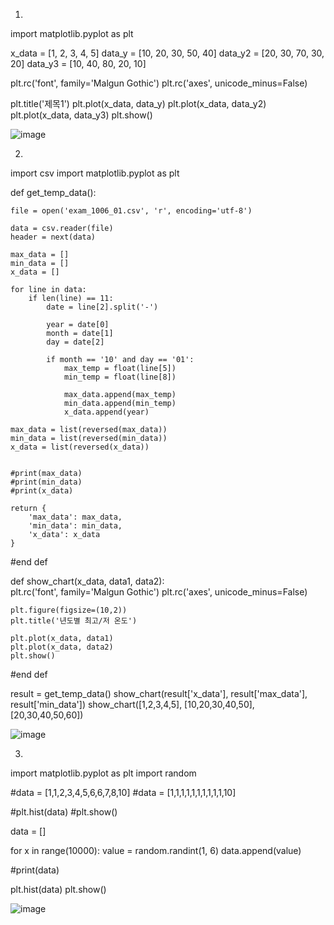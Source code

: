 1. 
import matplotlib.pyplot as plt

x_data = [1, 2, 3, 4, 5]
data_y = [10, 20, 30, 50, 40]
data_y2 = [20, 30, 70, 30, 20]
data_y3 = [10, 40, 80, 20, 10]

plt.rc('font', family='Malgun Gothic')
plt.rc('axes', unicode_minus=False)

plt.title('제목1')
plt.plot(x_data, data_y)
plt.plot(x_data, data_y2)
plt.plot(x_data, data_y3)
plt.show()

![image](https://github.com/JD12321/1-2-ME/assets/127118453/77b9ecd3-8dbd-4670-b556-50add4e74d84)


2.
import csv
import matplotlib.pyplot as plt

def get_temp_data():
    
    file = open('exam_1006_01.csv', 'r', encoding='utf-8')

    data = csv.reader(file)
    header = next(data)

    max_data = []
    min_data = []
    x_data = []

    for line in data:
        if len(line) == 11:
            date = line[2].split('-')

            year = date[0]
            month = date[1]
            day = date[2]

            if month == '10' and day == '01':
                max_temp = float(line[5])
                min_temp = float(line[8])

                max_data.append(max_temp)
                min_data.append(min_temp)
                x_data.append(year)

    max_data = list(reversed(max_data))
    min_data = list(reversed(min_data))
    x_data = list(reversed(x_data))
    
    
    #print(max_data)
    #print(min_data)
    #print(x_data)
    
    return {
        'max_data': max_data,
        'min_data': min_data,
        'x_data': x_data
    }    
    
#end def


def show_chart(x_data, data1, data2):    
    plt.rc('font', family='Malgun Gothic')
    plt.rc('axes', unicode_minus=False)

    plt.figure(figsize=(10,2))
    plt.title('년도별 최고/저 온도')
    
    plt.plot(x_data, data1)
    plt.plot(x_data, data2)
    plt.show()
#end def


result = get_temp_data()
show_chart(result['x_data'], result['max_data'], result['min_data'])
show_chart([1,2,3,4,5], [10,20,30,40,50], [20,30,40,50,60])

![image](https://github.com/JD12321/1-2-ME/assets/127118453/03eaf0bd-dc3d-40ef-99d2-93237ee12790)


3.
import matplotlib.pyplot as plt
import random

#data = [1,1,2,3,4,5,6,6,7,8,10]
#data = [1,1,1,1,1,1,1,1,1,1,10]

#plt.hist(data)
#plt.show()

data = []

for x in range(10000):
    value = random.randint(1, 6)
    data.append(value)
    
#print(data)

plt.hist(data)
plt.show()

![image](https://github.com/JD12321/1-2-ME/assets/127118453/ce58e9b5-9784-4836-8a7b-c3deeceafff1)
